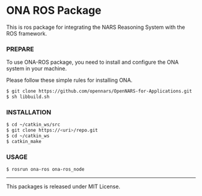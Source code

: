 # ONA ROS Package

This is ros package for integrating the NARS Reasoning System with the ROS framework.

### PREPARE

To use ONA-ROS package, you need to install and configure the ONA system in your machine. 

Please follow these simple rules for installing ONA. 

```bash
$ git clone https://github.com/opennars/OpenNARS-for-Applications.git
$ sh libbuild.sh
```

### INSTALLATION

```bash
$ cd ~/catkin_ws/src
$ git clone https://<uri>/repo.git
$ cd ~/catkin_ws
$ catkin_make
```
### USAGE

```bash
$ rosrun ona-ros ona-ros_node
```
------------------

This packages is released under MIT License. 
